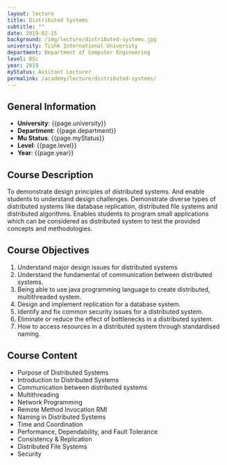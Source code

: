 ```yaml
---
layout: lecture
title: Distributed Systems
subtitle: ""
date: 2019-02-15
background: /img/lecture/distributed-systems.jpg
university: Tishk International University
department: Department of Computer Engineering
level: BSc
year: 2019
myStatus: Assitant Lecturer
permalink: /academy/lecture/distributed-systems/
---
```


## General Information

- **University**: {{page.university}}
- **Department**: {{page.department}}
- **Mu Status**: {{page.myStatus}}
- **Level**: {{page.level}}
- **Year**: {{page.year}}

## Course Description

To demonstrate design principles of distributed systems. And enable students to understand design challenges.
Demonstrate diverse types of distributed systems like database replication, distributed file systems and distributed algorithms. Enables students to program small applications which can be considered as distributed system to test the provided concepts and methodologies.

## Course Objectives

1. Understand major design issues for distributed systems
2. Understand the fundamental of communication between distributed systems.
3. Being able to use java programming language to create distributed, multithreaded system.
4. Design and implement replication for a database system.
5. Identify and fix common security issues for a distributed system.
6. Eliminate or reduce the effect of bottlenecks in a distributed system.
7. How to access resources in a distributed system through standardised naming.

## Course Content

- Purpose of Distributed Systems
- Introduction to Distributed Systems
- Communication between distributed systems
- Multithreading
- Network Programming
- Remote Method Invocation RMI
- Naming in Distributed Systems
- Time and Coordination
- Performance, Dependability, and Fault Tolerance
- Consistency & Replication
- Distributed File Systems
- Security
